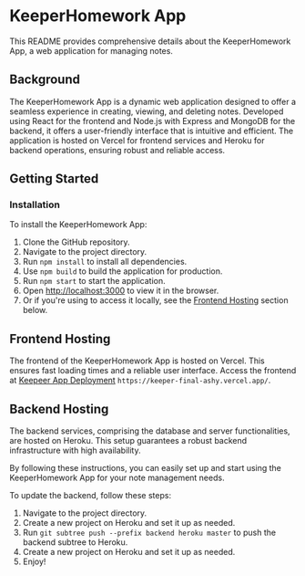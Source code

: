 # KeeperHomework App

This README provides comprehensive details about the KeeperHomework App, a web application for managing notes.
## Background

The KeeperHomework App is a dynamic web application designed to offer a seamless experience in creating, viewing, and deleting notes. Developed using React for the frontend and Node.js with Express and MongoDB for the backend, it offers a user-friendly interface that is intuitive and efficient. The application is hosted on Vercel for frontend services and Heroku for backend operations, ensuring robust and reliable access.


## Getting Started

### Installation

To install the KeeperHomework App:

1. Clone the GitHub repository.
2. Navigate to the project directory.
3. Run `npm install` to install all dependencies.
4. Use `npm build` to build the application for production.
5. Run `npm start` to start the application.
6. Open [http://localhost:3000](http://localhost:3000) to view it in the browser.
7. Or if you're using to access it locally, see the [Frontend Hosting](#frontend-hosting) section below.

## Frontend Hosting

The frontend of the KeeperHomework App is hosted on Vercel. This ensures fast loading times and a reliable user interface. Access the frontend at [Keepeer App Deployment](https://keeper-final-ashy.vercel.app/) `https://keeper-final-ashy.vercel.app/`.

## Backend Hosting

The backend services, comprising the database and server functionalities, are hosted on Heroku. This setup guarantees a robust backend infrastructure with high availability.

By following these instructions, you can easily set up and start using the KeeperHomework App for your note management needs.

To update the backend, follow these steps:

1. Navigate to the project directory.
2. Create a new project on Heroku and set it up as needed.
3. Run `git subtree push --prefix backend heroku master` to push the backend subtree to Heroku.
4. Create a new project on Heroku and set it up as needed.
5. Enjoy!
